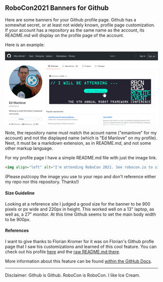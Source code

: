 ## RoboCon2021 Banners for Github

Here are some banners for your Github profile page. Github has a somewhat secret, or at least not widely known, profile page customization. If your account has a repository as the same name as the account, its README.md will display on the profile page of the account.

Here is an example:

<img alt="Sample Github profile page, https://github.com/emanlove, with customization" src="https://github.com/emanlove/robocon2021-banners/blob/master/doc/assets/img/sample-github-profile-page-emanlove.png">

Note, the repository name must match the acount name ("emanlove" for my account) and not the displayed name (which is "Ed Manlove" on my profile). Next, it must be a markdown extension, as in README.*md*, and not some other markup language.

For my profile page I have a simple README.md file with just the image link.

```markdown
<img align="left" alt="I'm attending RoboCon 2021. See robocon.io to sign up!" src="https://github.com/emanlove/emanlove/blob/master/assets/img/Github-Attending-SignUp.png">
```

(Please put/copy the image you use to your repo and don't reference either my repo nor this repository. Thanks!)

#### Size Guideline

Looking at a reference site I judged a good size for the banner to be 900 pixels or px wide and 220px in height. This worked well on a 13" laptop, as well as, a 27" monitor. At this time Github seems to set the main body width to be 900px.

#### References

I want to give thanks to Florian Kromer for it was on Florian's Github profle page that I saw his customizations and learned of this cool feature. You can check out his profile [here](https://github.com/fkromer) and the [raw README.md there](https://raw.githubusercontent.com/fkromer/fkromer/main/README.md).

More information about this feature can be found [within the GitHub Docs](https://docs.github.com/en/github/setting-up-and-managing-your-github-profile/about-your-profile).

---
Disclaimer: Github is Github. RoboCon is RoboCon. I like Ice Cream.